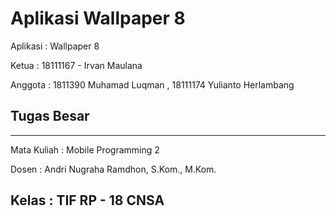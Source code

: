 # Aplikasi Wallpaper 8

Aplikasi    : Wallpaper 8

Ketua       : 18111167 - Irvan Maulana

Anggota     : 1811390 Muhamad Luqman , 18111174 Yulianto Herlambang

## Tugas Besar 

-----------------------------------------------------------------------------
Mata Kuliah   : Mobile Programming 2

Dosen         : Andri Nugraha Ramdhon, S.Kom., M.Kom.

Kelas         : TIF RP - 18 CNSA
-----------------------------------------------------------------------------
